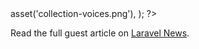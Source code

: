 <?php

use TiMacDonald\Website\Format;
use TiMacDonald\Website\Page;

/**
 * Props.
 *
 * @var string $projectBase
 * @var \TiMacDonald\Website\Request $request
 * @var \TiMacDonald\Website\Url $url
 * @var (callable(string): void) $e
 * @var \TiMacDonald\Website\Markdown $markdown
 * @var \TiMacDonald\Website\Collection $collection
 */

// ...

$page = Page::fromPost(
    file: __FILE__,
    title: 'Global application settings',
    description: "In applications it is often useful to have a way to store some global settings. This post outlines my approach using a Spatie package to manage the values instead of Eloquent.",
    date: new DateTimeImmutable('@1543327200', new DateTimeZone('Australia/Melbourne')),
    image: $url->asset('collection-voices.png'),
);

?>

Read the full guest article on [Laravel News](https://laravel-news.com/global-application-settings).
